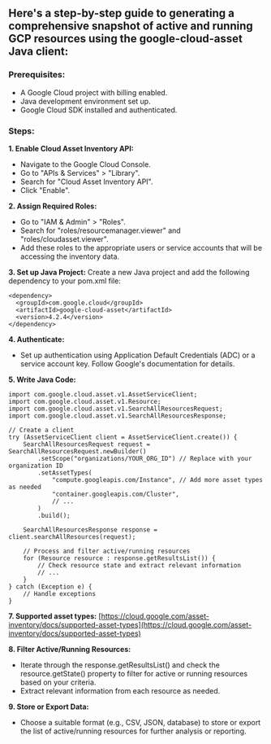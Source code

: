 ## Here's a step-by-step guide to generating a comprehensive snapshot of active and running GCP resources using the google-cloud-asset Java client:

### Prerequisites:
  - A Google Cloud project with billing enabled.
  - Java development environment set up.
  - Google Cloud SDK installed and authenticated.

### Steps:
**1. Enable Cloud Asset Inventory API:**
- Navigate to the Google Cloud Console.
- Go to "APIs & Services" > "Library".
- Search for "Cloud Asset Inventory API".
- Click "Enable".

**2. Assign Required Roles:**
- Go to "IAM & Admin" > "Roles".
- Search for "roles/resourcemanager.viewer" and "roles/cloudasset.viewer".
- Add these roles to the appropriate users or service accounts that will be accessing the inventory data.

**3. Set up Java Project:**
Create a new Java project and add the following dependency to your pom.xml file:

```
<dependency>
  <groupId>com.google.cloud</groupId>
  <artifactId>google-cloud-asset</artifactId>
  <version>4.2.4</version>
</dependency>
```
    
**4. Authenticate:**
- Set up authentication using Application Default Credentials (ADC) or a service account key. Follow Google's documentation for details.

**5. Write Java Code:** 

```
import com.google.cloud.asset.v1.AssetServiceClient;
import com.google.cloud.asset.v1.Resource;
import com.google.cloud.asset.v1.SearchAllResourcesRequest;
import com.google.cloud.asset.v1.SearchAllResourcesResponse;

// Create a client
try (AssetServiceClient client = AssetServiceClient.create()) {
    SearchAllResourcesRequest request = SearchAllResourcesRequest.newBuilder()
        .setScope("organizations/YOUR_ORG_ID") // Replace with your organization ID
        .setAssetTypes(
            "compute.googleapis.com/Instance", // Add more asset types as needed
            "container.googleapis.com/Cluster",
            // ...
        )
        .build();

    SearchAllResourcesResponse response = client.searchAllResources(request);

    // Process and filter active/running resources
    for (Resource resource : response.getResultsList()) {
        // Check resource state and extract relevant information
        // ...
    }
} catch (Exception e) {
    // Handle exceptions
}
```
**7. Supported asset types:**
[https://cloud.google.com/asset-inventory/docs/supported-asset-types](https://cloud.google.com/asset-inventory/docs/supported-asset-types)

**8. Filter Active/Running Resources:**
- Iterate through the response.getResultsList() and check the resource.getState() property to filter for active or running resources based on your criteria.
- Extract relevant information from each resource as needed.

**9. Store or Export Data:**
- Choose a suitable format (e.g., CSV, JSON, database) to store or export the list of active/running resources for further analysis or reporting.


